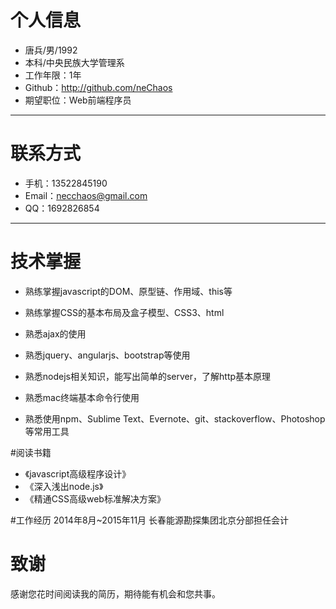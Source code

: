# 个人信息

 - 唐兵/男/1992 
 - 本科/中央民族大学管理系 
 - 工作年限：1年
 - Github：http://github.com/neChaos
 - 期望职位：Web前端程序员

---
# 联系方式
- 手机：13522845190
- Email：necchaos@gmail.com
- QQ：1692826854

---
# 技术掌握
- 熟练掌握javascript的DOM、原型链、作用域、this等

- 熟练掌握CSS的基本布局及盒子模型、CSS3、html

- 熟悉ajax的使用

- 熟悉jquery、angularjs、bootstrap等使用

- 熟悉nodejs相关知识，能写出简单的server，了解http基本原理

- 熟悉mac终端基本命令行使用

- 熟悉使用npm、Sublime Text、Evernote、git、stackoverflow、Photoshop等常用工具

#阅读书籍

- 《javascript高级程序设计》
- 《深入浅出node.js》
- 《精通CSS高级web标准解决方案》

#工作经历
2014年8月~2015年11月 长春能源勘探集团北京分部担任会计


# 致谢
感谢您花时间阅读我的简历，期待能有机会和您共事。
